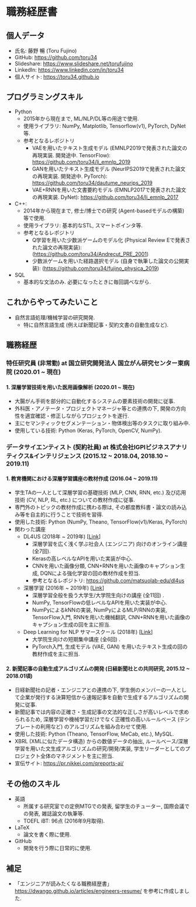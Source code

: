 # 職務経歴書

## 個人データ

- 氏名: 藤野 暢 (Toru Fujino)
- GitHub: https://github.com/toru34
- Slideshare: https://www.slideshare.net/torufujino
- LinkedIn: https://www.linkedin.com/in/toru34
- 個人サイト: https://toru34.github.io

## プログラミングスキル

- Python
    - 2015年から現在まで, ML/NLP/DL等の用途で使用.
    - 使用ライブラリ: NumPy, Matplotlib, Tensorflow(v1), PyTorch, DyNet等.
    - 参考となるレポジトリ
        - VAEを用いたテキスト生成モデル (EMNLP2019で発表された論文の再現実装. 開発途中. TensorFlow): https://github.com/toru34/li_emnlp_2019
        - GANを用いたテキスト生成モデル (NeurIPS2019で発表された論文の再現実装. 開発途中. PyTorch): https://github.com/toru34/dautume_neurips_2019
        - VAE+RNNを用いた文書要約モデル (EMNLP2017で発表された論文の再現実装. DyNet): https://github.com/toru34/li_emnlp_2017
- C++:
    - 2014年から現在まで, 修士/博士での研究 (Agent-basedモデルの構築) 等で使用.
    - 使用ライブラリ: 基本的なSTL, スマートポインタ等.
    - 参考となるレポジトリ
        - Q学習を用いた少数派ゲームのモデル化 (Physical Review Eで発表された論文の再現実装): (https://github.com/toru34/Andrecut_PRE_2001)
        - 少数派ゲームを用いた経路選択モデル (自身で執筆した論文の公開実装): (https://github.com/toru34/fujino_physica_2019)
- SQL
    - 基本的な文法のみ. 必要になったときに毎回調べながら.

## これからやってみたいこと

- 自然言語処理/機械学習の研究開発.
    - 特に自然言語生成 (例えば新聞記事・契約文書の自動生成など).

## 職務経歴

### 特任研究員 (非常勤) at 国立研究開発法人 国立がん研究センター東病院 (2020.01 ~ 現在)

#### 1. 深層学習技術を用いた医用画像解析 (2020.01 ~ 現在)

- 大腸がん手術を部分的に自動化するシステムの要素技術の開発に従事.
- 外科医・アノテータ・プロジェクトマネージャ等との連携の下, 開発の方向性を適宜確認・修正しながらプロジェクトを遂行.
- 主にセマンティックセグメンテーション・物体検出等のタスクに取り組み中.
- 使用している技術: Python (Keras, PyTorch, OpenCV, NumPy).

### データサイエンティスト (契約社員) at 株式会社IGPIビジネスアナリティクス&インテリジェンス (2015.12 ~ 2018.04, 2018.10 ~ 2019.11)

#### 1. 教育機関における深層学習講座の教材作成 (2016.04 ~ 2019.11)

- 学生TAの一人として深層学習の基礎技術 (MLP, CNN, RNN, etc.) 及び応用技術 (CV, NLP, RL, etc.) についての教材作成に従事.
- 専門外のトピックの教材作成に携わる際は, その都度教科書・論文の読み込み等を自主的に行うことで技術を習得.
- 使用した技術: Python (NumPy, Theano, TensorFlow(v1)/Keras, PyTorch)
- 関わった講座
    - DL4US (2018年 ~ 2019年) \[[Link](https://weblab.t.u-tokyo.ac.jp/dl4us/)\]
        - 深層学習を広く浅く学ぶ社会人 (エンジニア) 向けのオンライン講座 (全7回).
        - Kerasの高レベルなAPIを用いた実装が中心.
        - CNNを用いた画像分類, CNN+RNNを用いた画像のキャプション生成, DQNによる強化学習の回の教材作成を担当.
        - 参考となるレポジトリ: https://github.com/matsuolab-edu/dl4us
    - 深層学習 (2016年 ~ 2019年) \[[Link](https://deeplearning.jp/lectures/dlb2018/)]
        - 深層学習全般を扱う大学生/大学院生向けの講座 (全11回) .
        - NumPy, TensorFlowの低レベルなAPIを用いた実装が中心.
        - NumPyによるkNNの実装, NumPyによるMLP/RNNの実装, TensorFlow入門, RNNを用いた機械翻訳, CNN+RNNを用いた画像のキャプション生成の回を主に担当.
    - Deep Learning for NLP サマースクール (2018年) \[[Link](https://deeplearning.jp/deep-learning-for-nlp/)]
        - 大学院生向けの短期集中講座 (全6回) .
        - PyTorch入門, 生成モデル (VAE, GAN) を用いたテキスト生成の回の教材作成を主に担当.

#### 2. 新聞記事の自動生成アルゴリズムの開発 (日経新聞社との共同研究, 2015.12 ~ 2018.01頃)

- 日経新聞社の記者・エンジニアとの連携の下, 学生側のメンバーの一人として企業が発行する決算短信から速報記事を自動で生成するアルゴリズムの開発に従事.
- 新聞記事では内容の正確さ・生成記事の文法的な正しさが高いレベルで求められるため, 深層学習や機械学習だけでなく正確性の高いルールベース (テンプレートの利用など) のアルゴリズムを組み合わせて使用.
- 使用した技術: Python (Theano, TensorFlow, MeCab, etc.), MySQL.
- XBRL (XMLに似たデータ構造) からの数値データの抽出, ルールベース/深層学習を用いた文生成アルゴリズムの研究/開発/実装, 学生リーダーとしてのプロジェクト全体のマネジメントを主に担当.
- 宣伝サイト: https://pr.nikkei.com/qreports-ai/

## その他のスキル
- 英語
    - 所属する研究室での定例MTGでの発表, 留学生のチューター, 国際会議での発表, 雑誌論文の執筆等.
    - TOEFL iBT: 96点 (2016年9月取得).
- LaTeX
    - 論文を書く際に使用.
- GitHub
    - 開発を行う際に日常的に使用.

## 補足
- 「エンジニアが読みたくなる職務経歴書」https://dwango.github.io/articles/engineers-resume/ を参考に作成しました.